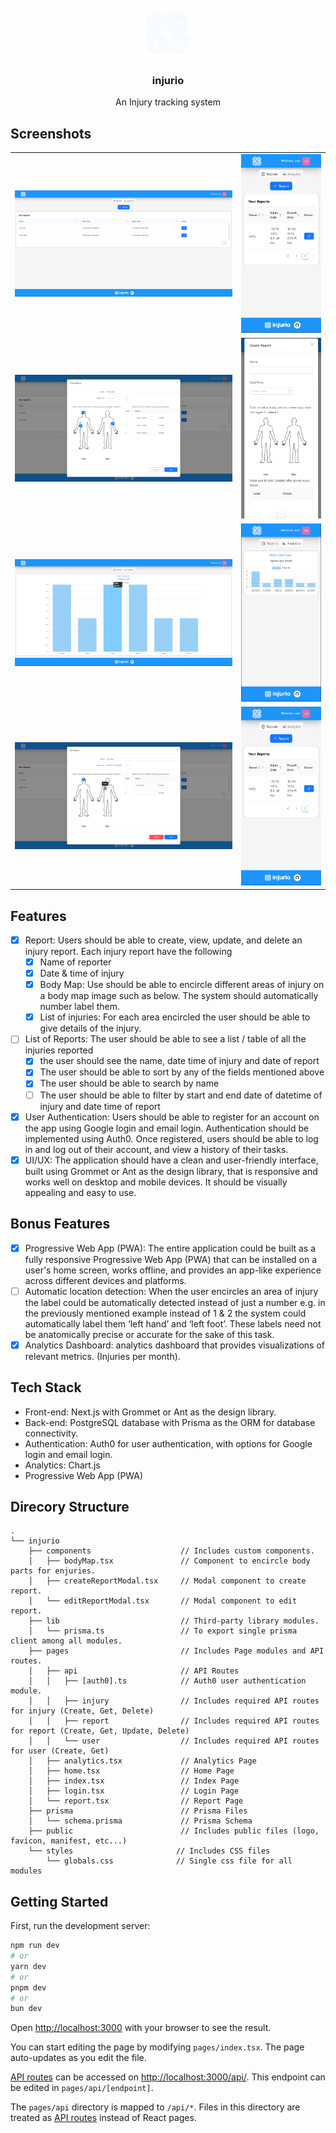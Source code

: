 <br />
<div align="center">
  <a href="https://github.com/b9aurav/injurio">
    <img src="./public/logo.png" alt="Logo" width="80" height="80">
  </a>

<h3 align="center">injurio</h3>
  <p align="center">
    An Injury tracking system
    <br />
  </p>
</div>

## Screenshots

|                                             |                                                   |
| :-----------------------------------------: | :-----------------------------------------------: |
|       ![reports](/public/reports.png)       |       ![sm-reports](/public/sm-reports.png)       |
| ![create-report](/public/create-report.png) | ![sm-create-report](/public/sm-create-report.png) |
|     ![bar-chart](/public/bar-chart.png)     |         ![sm-chart](/public/sm-chart.png)         |
|   ![edit-report](/public/edit-report.png)   |       ![sm-reports](/public/sm-reports.png)       |

## Features

- [x] Report: Users should be able to create, view, update, and delete an injury report.
      Each injury report have the following
  - [x] Name of reporter
  - [x] Date & time of injury
  - [x] Body Map: Use should be able to encircle different areas of injury on a body map image such as below. The system should automatically number label them.
  - [x] List of injuries: For each area encircled the user should be able to give details of the injury.
- [ ] List of Reports: The user should be able to see a list / table of all the injuries reported
  - [x] the user should see the name, date time of injury and date of report
  - [x] The user should be able to sort by any of the fields mentioned above
  - [x] The user should be able to search by name
  - [ ] The user should be able to filter by start and end date of datetime of injury and date time of report
- [x] User Authentication: Users should be able to register for an account on the app using Google login and email login. Authentication should be implemented using Auth0. Once registered, users should be able to log in and log out of their account, and view a history of their tasks.
- [x] UI/UX: The application should have a clean and user-friendly interface, built using Grommet or Ant as the design library, that is responsive and works well on desktop and mobile devices. It should be visually appealing and easy to use.

## Bonus Features

- [x] Progressive Web App (PWA): The entire application could be built as a fully responsive Progressive Web App (PWA) that can be installed on a user's home screen, works offline, and provides an app-like experience across different devices and platforms.
- [ ] Automatic location detection: When the user encircles an area of injury the label could be automatically detected instead of just a number e.g. in the previously mentioned example instead of 1 & 2 the system could automatically label them ‘left hand’ and ‘left foot’. These labels need not be anatomically precise or accurate for the sake of this task.
- [x] Analytics Dashboard: analytics dashboard that provides visualizations of relevant metrics. (Injuries per month).

## Tech Stack

- Front-end: Next.js with Grommet or Ant as the design library.
- Back-end: PostgreSQL database with Prisma as the ORM for database connectivity.
- Authentication: Auth0 for user authentication, with options for Google login and email login.
- Analytics: Chart.js
- Progressive Web App (PWA)

## Direcory Structure

```
.
└── injurio
    ├── components                    // Includes custom components.
    │   ├── bodyMap.tsx               // Component to encircle body parts for enjuries.
    │   ├── createReportModal.tsx     // Modal component to create report.
    │   └── editReportModal.tsx       // Modal component to edit report.
    ├── lib                           // Third-party library modules.
    │   └── prisma.ts                 // To export single prisma client among all modules.
    ├── pages                         // Includes Page modules and API routes.
    │   ├── api                       // API Routes
    │   │   ├── [auth0].ts            // Auth0 user authentication module.
    │   │   ├── injury                // Includes required API routes for injury (Create, Get, Delete)
    │   │   ├── report                // Includes required API routes for report (Create, Get, Update, Delete)
    │   │   └── user                  // Includes required API routes for user (Create, Get)
    │   ├── analytics.tsx             // Analytics Page
    │   ├── home.tsx                  // Home Page
    │   ├── index.tsx                 // Index Page
    │   ├── login.tsx                 // Login Page
    │   └── report.tsx                // Report Page
    ├── prisma                        // Prisma Files
    │   └── schema.prisma             // Prisma Schema
    ├── public                        // Includes public files (logo, favicon, manifest, etc...)
    └── styles                       // Includes CSS files
        └── globals.css              // Single css file for all modules
```

## Getting Started

First, run the development server:

```bash
npm run dev
# or
yarn dev
# or
pnpm dev
# or
bun dev
```

Open [http://localhost:3000](http://localhost:3000) with your browser to see the result.

You can start editing the page by modifying `pages/index.tsx`. The page auto-updates as you edit the file.

[API routes](https://nextjs.org/docs/api-routes/introduction) can be accessed on [http://localhost:3000/api/](http://localhost:3000/api/[endpoint]). This endpoint can be edited in `pages/api/[endpoint]`.

The `pages/api` directory is mapped to `/api/*`. Files in this directory are treated as [API routes](https://nextjs.org/docs/api-routes/introduction) instead of React pages.

